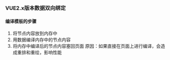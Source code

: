 ### VUE2.x版本数据双向绑定
#### 编译模板的步骤
1. 将节点内容放到内存中
2. 用数据编译内存中的节点内容
3. 将内存中编译后的节点内容塞回页面
原因：如果直接在页面上进行编译，会造成重排和重绘，影响性能